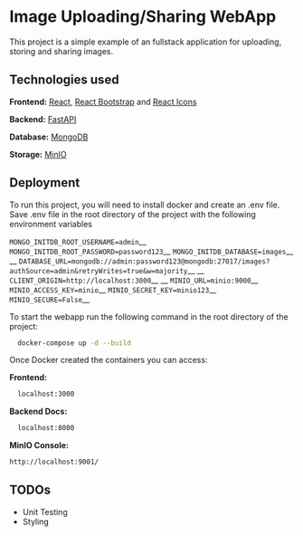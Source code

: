 
# Image Uploading/Sharing WebApp

This project is a simple example of an fullstack application 
for uploading, storing and sharing images. 



## Technologies used

**Frontend:** 
[React](https://reactjs.org/),
[React Bootstrap](https://react-bootstrap.github.io/)
and [React Icons](https://react-icons.github.io/react-icons)

**Backend:** [FastAPI](https://fastapi.tiangolo.com/)

**Database:** [MongoDB](https://www.mongodb.com/)

**Storage:** [MinIO](https://min.io/)




## Deployment

To run this project, you will need to install docker and create an .env file.
Save .env file in the root directory of the project with the following environment variables 

`MONGO_INITDB_ROOT_USERNAME=admin`__
`MONGO_INITDB_ROOT_PASSWORD=password123`__
`MONGO_INITDB_DATABASE=images`__
__
`DATABASE_URL=mongodb://admin:password123@mongodb:27017/images?authSource=admin&retryWrites=true&w=majority`__
__
`CLIENT_ORIGIN=http://localhost:3000`__
__
`MINIO_URL=minio:9000`__
`MINIO_ACCESS_KEY=minio`__
`MINIO_SECRET_KEY=minio123`__
`MINIO_SECURE=False`__

To start the webapp run the following command in the root directory of the project:

```bash
  docker-compose up -d --build
```

Once Docker created the containers you can access:

**Frontend:** 
```bash
  localhost:3000
````

**Backend Docs:**
```bash
  localhost:8000
```

**MinIO Console:**
```bash
http://localhost:9001/
```


## TODOs

- Unit Testing
- Styling

